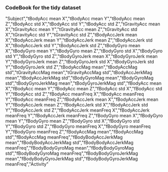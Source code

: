 ### CodeBook for the tidy dataset

"Subject","tBodyAcc mean X","tBodyAcc mean Y","tBodyAcc mean Z","tBodyAcc std X","tBodyAcc std Y","tBodyAcc std Z","tGravityAcc mean X","tGravityAcc mean Y","tGravityAcc mean Z","tGravityAcc std X","tGravityAcc std Y","tGravityAcc std Z","tBodyAccJerk mean X","tBodyAccJerk mean Y","tBodyAccJerk mean Z","tBodyAccJerk std X","tBodyAccJerk std Y","tBodyAccJerk std Z","tBodyGyro mean X","tBodyGyro mean Y","tBodyGyro mean Z","tBodyGyro std X","tBodyGyro std Y","tBodyGyro std Z","tBodyGyroJerk mean X","tBodyGyroJerk mean Y","tBodyGyroJerk mean Z","tBodyGyroJerk std X","tBodyGyroJerk std Y","tBodyGyroJerk std Z","tBodyAccMag mean","tBodyAccMag std","tGravityAccMag mean","tGravityAccMag std","tBodyAccJerkMag mean","tBodyAccJerkMag std","tBodyGyroMag mean","tBodyGyroMag std","tBodyGyroJerkMag mean","tBodyGyroJerkMag std","fBodyAcc mean X","fBodyAcc mean Y","fBodyAcc mean Z","fBodyAcc std X","fBodyAcc std Y","fBodyAcc std Z","fBodyAcc meanFreq X","fBodyAcc meanFreq Y","fBodyAcc meanFreq Z","fBodyAccJerk mean X","fBodyAccJerk mean Y","fBodyAccJerk mean Z","fBodyAccJerk std X","fBodyAccJerk std Y","fBodyAccJerk std Z","fBodyAccJerk meanFreq X","fBodyAccJerk meanFreq Y","fBodyAccJerk meanFreq Z","fBodyGyro mean X","fBodyGyro mean Y","fBodyGyro mean Z","fBodyGyro std X","fBodyGyro std Y","fBodyGyro std Z","fBodyGyro meanFreq X","fBodyGyro meanFreq Y","fBodyGyro meanFreq Z","fBodyAccMag mean","fBodyAccMag std","fBodyAccMag meanFreq","fBodyBodyAccJerkMag mean","fBodyBodyAccJerkMag std","fBodyBodyAccJerkMag meanFreq","fBodyBodyGyroMag mean","fBodyBodyGyroMag std","fBodyBodyGyroMag meanFreq","fBodyBodyGyroJerkMag mean","fBodyBodyGyroJerkMag std","fBodyBodyGyroJerkMag meanFreq","Activity"